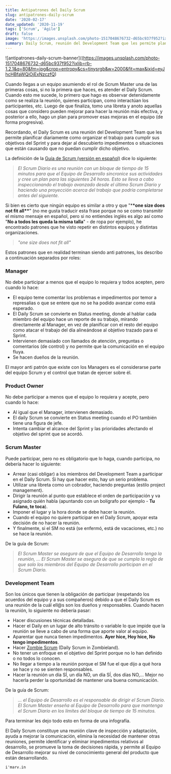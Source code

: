 ```yaml
---
title: Antipatrones del Daily Scrum
slug: antipatrones-daily-scrum
date: '2020-02-17'
date_updated: '2020-11-19'
tags: ['Scrum', 'Agile']
draft: false
image: 'https://images.unsplash.com/photo-1517048676732-d65bc937f952?ixlib=rb-1.2.1&q=80&fm=jpg&crop=entropy&cs=tinysrgb&w=2000&fit=max&ixid=eyJhcHBfaWQiOjExNzczfQ'
summary: Daily Scrum, reunión del Development Team que les permite planificar diariamente como organizar el trabajo para cumplir sus objetivos del Sprint y para dejar al descubierto impedimentos o situaciones que están causando que no puedan cumplir dicho objetivo.
---
```


![antipatrones-daily-scrum-banner]((https://images.unsplash.com/photo-1517048676732-d65bc937f952?ixlib=rb-1.2.1&q=80&fm=jpg&crop=entropy&cs=tinysrgb&w=2000&fit=max&ixid=eyJhcHBfaWQiOjExNzczfQ)

Cuando llegas a un equipo asumiendo el rol de Scrum Master una de las primeras cosas, si no la primera que haces, es atender el Daily Scrum. Cuando esto me sucede, lo primero que hago es observar detenidamente como se realiza la reunión, quienes participan, como interactúan los participantes, etc. Luego de que finaliza, tomo una libreta y anoto aquellas cosas que considero pueden mejorar para hacer la reunión más efectiva, y posterior a ello, hago un plan para promover esas mejoras en el equipo (de forma progresiva).

Recordando, el Daily Scrum es una reunión del Development Team que les permite planificar diariamente como organizar el trabajo para cumplir sus objetivos del Sprint y para dejar al descubierto impedimentos o situaciones que están causando que no puedan cumplir dicho objetivo.

La definición de la [Guía de Scrum (versión en español)](https://www.scrumguides.org/docs/scrumguide/v1/scrum-guide-es.pdf) dice lo siguiente:

> _El Scrum Diario es una reunión con un bloque de tiempo de 15 minutos para que el Equipo de Desarrollo sincronice sus actividades y cree un plan para las siguientes 24 horas. Esto se lleva a cabo inspeccionando el trabajo avanzado desde el último Scrum Diario y haciendo una proyección acerca del trabajo que podría completarse antes del siguiente._

Si bien es cierto que ningún equipo es similar a otro y que "\***\*one size does not fit all\*\***" (no me gusta traducir esta frase porque no se como transmitir el mismo mensaje en español, pero si no entiendes inglés es algo así como "**No a todos les queda la misma talla**" - de ropa por ejemplo), he encontrado patrones que he visto repetir en distintos equipos y distintas organizaciones.

> _"one size does not fit all"_

Estos patrones que en realidad terminan siendo anti patrones, los describo a continuación separados por roles:

### Manager

No debe participar a menos que el equipo lo requiera y todos acepten, pero cuando lo hace:

- El equipo teme comentar los problemas e impedimentos por temor a represalias o que se entere que no se ha podido avanzar como está esperado.
- El Daily Scrum se convierte en Status meeting, donde al hablar cada miembro del equipo hace un reporte de su trabajo, mirando directamente al Manager, en vez de planificar con el resto del equipo como atacar el trabajo del día alineándose al objetivo trazado para el Sprint.
- Intervienen demasiado con llamados de atención, preguntas o comentarios (de control) y no permite que la comunicación en el equipo fluya.
- Se hacen dueños de la reunión.

El mayor anti patrón que existe con los Managers es el considerarse parte del equipo Scrum y el control que tratan de ejercer sobre él.

### Product Owner

No debe participar a menos que el equipo lo requiera y acepte, pero cuando lo hace:

- Al igual que el Manager, intervienen demasiado.
- El daily Scrum se convierte en Status meeting cuando el PO también tiene una figura de jefe.
- Intenta cambiar el alcance del Sprint y las prioridades afectando el objetivo del sprint que se acordó.

### Scrum Master

Puede participar, pero no es obligatorio que lo haga, cuando participa, no debería hacer lo siguiente:

- Arrear (casi obligar) a los miembros del Development Team a participar en el Daily Scrum. Si hay que hacer esto, hay un serio problema.
- Utilizar una libreta como un cobrador, haciendo preguntas (estilo project management).
- Dirigir la reunión al punto que establece el orden de participación y va asignado quién habla (apuntando con un bolígrafo por ejemplo - **Tu Fulano, te toca**).
- Imponer el lugar y la hora donde se debe hacer la reunión.
- Cuando el equipo no quiere participar en el Daily Scrum, apoyar esta decisión de no hacer la reunión.
- Y finalmente, si el SM no está (se enfermó, está de vacaciones, etc.) no se hace la reunión.

De la guía de Scrum:

> _El Scrum Master se asegura de que el Equipo de Desarrollo tenga la reunión, ... El Scrum Master se asegura de que se cumpla la regla de que solo los miembros del Equipo de Desarrollo participan en el Scrum Diario._

### Development Team

Son los únicos que tienen la obligación de participar (respetando los acuerdos del equipo y a sus compañeros) debido a que el Daily Scrum es una reunión de la cuál ell@s son los dueños y responsables. Cuando hacen la reunión, lo siguiente no debería pasar:

- Hacer discusiones técnicas detalladas.
- Hacer el Daily en un lugar de alto tránsito o variable lo que impide que la reunión se lleve a cabo de una forma que aporte valor al equipo.
- Aparentar que nunca tienen impedimentos. **Ayer hice, Hoy hice, No tengo impedimentos**.
- Hacer [Zombie Scrum](https://medium.com/the-liberators/zombie-scrum/home) (Daily Scrum in Zombieland).
- No tener un enfoque en el objetivo del Sprint porque no lo han definido o no todos lo conocen.
- No llegar a tiempo a la reunión porque el SM fue el que dijo a qué hora se hace y no se sienten responsables.
- Hacer la reunión un día SÍ, un día NO, un día SÍ, dos días NO,… Mejor no hacerla perder la oportunidad de mantener una buena comunicación.

De la guía de Scrum:

> _... el Equipo de Desarrollo es el responsable de dirigir el Scrum Diario. El Scrum Master enseña al Equipo de Desarrollo para que mantenga el Scrum Diario en los límites del bloque de tiempo de 15 minutos._

Para terminar les dejo todo esto en forma de una infografía.

El Daily Scrum constituye una reunión clave de inspección y adaptación, ayuda a mejorar la comunicación, elimina la necesidad de mantener otras reuniones, permite identificar y eliminar impedimentos relativos al desarrollo, se promueve la toma de decisiones rápida, y permite al Equipo de Desarrollo mejorar su nivel de conocimiento general del producto que están desarrollando.

    i'marv.in
